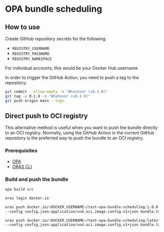 # OPA bundle scheduling

## How to use

Create GitHub repository secrets for the following:
- `REGISTRY_USERNAME`
- `REGISTRY_PASSWORD`
- `REGISTRY_NAMESPACE`

For individual accounts, this would be your Docker Hub username

In order to trigger the GitHub Action, you need to push a tag to the repository:
```bash
git commit --allow-empty -m "Whatever (v0.1.0)"
git tag -a 0.1.0 -m "Whatever (v0.1.0)"
git push origin main --tags
```

## Direct push to OCI registry

This alternative method is useful when you want to push the bundle directly to an OCI registry. 
Normally, using the GitHub Action in the current GitHub repository is the preferred way to push the bundle to an OCI registry.

### Prerequisites
- [OPA](https://www.openpolicyagent.org/docs/latest/#running-opa)
- [ORAS CLI](https://oras.land/docs/installation)

### Build and push the bundle

```bash
opa build src
```

```bash
oras login docker.io
```

```bash
oras push docker.io/<DOCKER_USERNAME>/test-opa-bundle-scheduling:1.0.0 \
--config config.json:application/vnd.oci.image.config.v1+json bundle.tar.gz:application/vnd.oci.image.layer.v1.tar+gzip

oras push docker.io/<DOCKER_USERNAME>/test-opa-bundle-scheduling:latest \
--config config.json:application/vnd.oci.image.config.v1+json bundle.tar.gz:application/vnd.oci.image.layer.v1.tar+gzip
```
